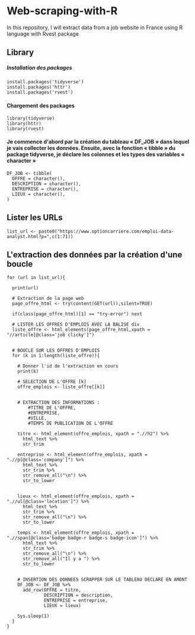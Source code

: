 # Web-scraping-with-R
In this repository, I will extract data from a job website in France using R language with Rvest package

## Library
##### Installation des packages

```{r, eval = FALSE}
install.packages('tidyverse')
install.packages('httr')
install.packages('rvest')
```
#### Chargement des packages

```{r, eval = FALSE}
library(tidyverse)
library(httr)
library(rvest)
```

#### Je commence d'abord par la création du tableau « DF_JOB » dans lequel je vais collecter les données. Ensuite, avec la fonction « tibble » du package tidyverse, je déclare les colonnes et les types des variables « character » 

```{r, eval = FALSE}
DF_JOB <- tibble(
  OFFRE = character(),
  DESCRIPTION = character(),
  ENTREPRISE = character(),
  LIEUX = character(),
)
```

## Lister les URLs

```{r, eval = FALSE}
list_url <- paste0("https://www.optioncarriere.com/emploi-data-analyst.html?p=",c(1:71))
```

## L'extraction des données par la création d'une boucle 

```{r, message = FALSE}
for (url in list_url){
  
  print(url)
  
  # Extraction de la page web
  page_offre_html <- try(content(GET(url)),silent=TRUE)
  
  if(class(page_offre_html)[1] == "try-error") next
  
  # LISTER LES OFFRES D'EMPLOIS AVEC LA BALISE div
  liste_offre <- html_elements(page_offre_html,xpath = "//article[@class='job clicky']")
  
  
  # BOUCLE SUR LES OFFRES D'EMPLOIS
  for (k in 1:length(liste_offre)){
    
    # Donner l'id de l'extraction en cours
    print(k)
    
    # SELECTION DE L'OFFRE [k]
    offre_emplois <- liste_offre[[k]]
    
    
    # EXTRACTION DES INFORMATIONS : 	
        #TITRE DE L'OFFRE, 
        #ENTREPRISE, 
        #VILLE, 
        #TEMPS DE PUBLICATION DE L'OFFRE
    
    titre <- html_element(offre_emplois, xpath = ".//h2") %>%
      html_text %>%
      str_trim 
    
    entreprise <- html_element(offre_emplois, xpath = ".//p[@class='company']") %>% 
      html_text %>%
      str_trim %>%
      str_remove_all("\n") %>%
      str_to_lower
    
    
    lieux <- html_element(offre_emplois, xpath = ".//ul[@class='location']") %>%
      html_text %>%
      str_trim %>%
      str_remove_all("\n") %>%
      str_to_lower
    
    temps <- html_element(offre_emplois, xpath = ".//span[@class='badge badge-r badge-s badge-icon']") %>% 
      html_text %>%
      str_trim %>%
      str_remove_all("\n") %>%
      str_remove_all("Il y a ") %>%
      str_to_lower
    
    
    # INSERTION DES DONNEES SCRAPPER SUR LE TABLEAU DECLARE EN AMONT
    DF_JOB <- DF_JOB %>% 
      add_row(OFFRE = titre,
              DESCRIPTION = description,
              ENTREPRISE = entreprise,
              LIEUX = lieux)
    
    Sys.sleep(1)
  }
}
```
